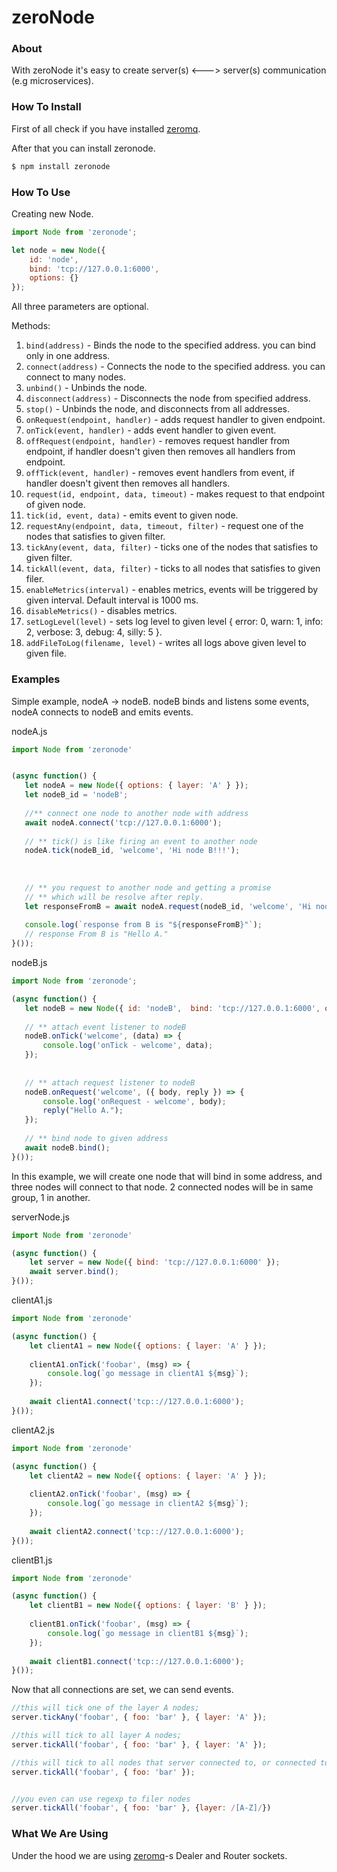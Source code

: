 # zeroNode

### About
 
With zeroNode it's easy to create server(s) <---> server(s) communication 
<br/>(e.g microservices).

### How To Install
First of all check if you have installed [zeromq](http://zeromq.org).

After that you can install zeronode.

```bash
$ npm install zeronode
```

### How To Use

Creating new Node.
```javascript
import Node from 'zeronode';

let node = new Node({
    id: 'node',
    bind: 'tcp://127.0.0.1:6000',
    options: {}
});
```

All three parameters are optional.

Methods:
1. `bind(address)` - Binds the node to the specified address. you can bind only in one address.
2. `connect(address)` - Connects the node to the specified address. you can connect to many nodes.
3. `unbind()` - Unbinds the node.
4. `disconnect(address)` - Disconnects the node from specified address.
5. `stop()` - Unbinds the node, and disconnects from all addresses.
6. `onRequest(endpoint, handler)` - adds request handler to given endpoint.
7. `onTick(event, handler)` - adds event handler to given event.
8. `offRequest(endpoint, handler)` - removes request handler from endpoint, if handler doesn't given then removes all handlers from endpoint.
9. `offTick(event, handler)` - removes event handlers from event, if handler doesn't givent then removes all handlers.
10. `request(id, endpoint, data, timeout)` - makes request to that endpoint of given node.
11. `tick(id, event, data)` - emits event to given node.
12. `requestAny(endpoint, data, timeout, filter)` - request one of the nodes that satisfies to given filter.
13. `tickAny(event, data, filter)` - ticks one of the nodes that satisfies to given filter.
14. `tickAll(event, data, filter)` - ticks to all nodes that satisfies to given filer.
15. `enableMetrics(interval)` - enables metrics, events will be triggered by given interval. Default interval is 1000 ms.
16. `disableMetrics()` - disables metrics.
17. `setLogLevel(level)` - sets log level to given level { error: 0, warn: 1, info: 2, verbose: 3, debug: 4, silly: 5 }.
18. `addFileToLog(filename, level)` - writes all logs above given level to given file.


### Examples

Simple example, nodeA -> nodeB. nodeB binds and listens some events, nodeA connects to nodeB and emits events.

nodeA.js
```javascript
import Node from 'zeronode'


(async function() {
   let nodeA = new Node({ options: { layer: 'A' } });
   let nodeB_id = 'nodeB';
   
   //** connect one node to another node with address
   await nodeA.connect('tcp://127.0.0.1:6000');
   
   // ** tick() is like firing an event to another node
   nodeA.tick(nodeB_id, 'welcome', 'Hi node B!!!');
   
   
   
   // ** you request to another node and getting a promise
   // ** which will be resolve after reply.
   let responseFromB = await nodeA.request(nodeB_id, 'welcome', 'Hi node B!!!');
   
   console.log(`response from B is "${responseFromB}"`);
   // response From B is "Hello A."
}());

```

nodeB.js
```javascript
import Node from 'zeronode';

(async function() {
   let nodeB = new Node({ id: 'nodeB',  bind: 'tcp://127.0.0.1:6000', options: { layer: 'B' } });
   
   // ** attach event listener to nodeB
   nodeB.onTick('welcome', (data) => {
       console.log('onTick - welcome', data);
   });
   
   
   // ** attach request listener to nodeB
   nodeB.onRequest('welcome', ({ body, reply }) => {
       console.log('onRequest - welcome', body);
       reply("Hello A.");
   });
   
   // ** bind node to given address
   await nodeB.bind();
}());

```

In this example, we will create one node that will bind in some address, and three nodes will connect to that node.
2 connected nodes will be in same group, 1 in another.

serverNode.js
```javascript
import Node from 'zeronode'

(async function() {
    let server = new Node({ bind: 'tcp://127.0.0.1:6000' });
    await server.bind();
}());


```


clientA1.js
```javascript
import Node from 'zeronode'

(async function() {
    let clientA1 = new Node({ options: { layer: 'A' } });
   
    clientA1.onTick('foobar', (msg) => {
        console.log(`go message in clientA1 ${msg}`);
    });
    
    await clientA1.connect('tcp:://127.0.0.1:6000');
}());
```


clientA2.js
```javascript
import Node from 'zeronode'

(async function() {
    let clientA2 = new Node({ options: { layer: 'A' } });
   
    clientA2.onTick('foobar', (msg) => {
        console.log(`go message in clientA2 ${msg}`);
    });
    
    await clientA2.connect('tcp:://127.0.0.1:6000');
}());
```

clientB1.js
```javascript
import Node from 'zeronode'

(async function() {
    let clientB1 = new Node({ options: { layer: 'B' } });
   
    clientB1.onTick('foobar', (msg) => {
        console.log(`go message in clientB1 ${msg}`);
    });
    
    await clientB1.connect('tcp:://127.0.0.1:6000');
}());
```

Now that all connections are set, we can send events.
```javascript
//this will tick one of the layer A nodes;
server.tickAny('foobar', { foo: 'bar' }, { layer: 'A' });

//this will tick to all layer A nodes;
server.tickAll('foobar', { foo: 'bar' }, { layer: 'A' });

//this will tick to all nodes that server connected to, or connected to server.
server.tickAll('foobar', { foo: 'bar' });


//you even can use regexp to filer nodes
server.tickAll('foobar', { foo: 'bar' }, {layer: /[A-Z]/})
```

### What We Are Using

Under the hood we are using [zeromq](http://zeromq.org)-s Dealer and Router sockets.